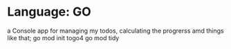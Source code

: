# Language: GO
a Console app for managing my todos, calculating the progrerss amd things like that;
go mod init togo4
go mod tidy


